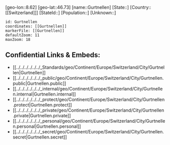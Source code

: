 ﻿---
location: [46.73,8.62]
mapzoom: [7,12] 
mapmarker: city 
type: City
tags:
- geo/City


SpocWebEntityId: 30643
isDeleted: false
confidential: public

---
[geo-lon::8.62]
[geo-lat::46.73]
[name::Gurtnellen]
[State::]
[Country::[[Switzerland]]]
[StateId::]
[Population::]
[Unknown::]


```leaflet
id: Gurtnellen
coordinates: [[Gurtnellen]]
markerFile: [[Gurtnellen]]
defaultZoom: 11 
maxZoom: 18
```


## Confidential Links & Embeds: 
- [[../../../../../../_Standards/geo/Continent/Europe/Switzerland/City/Gurtnellen|Gurtnellen]] 
- [[../../../../../../_public/geo/Continent/Europe/Switzerland/City/Gurtnellen.public|Gurtnellen.public]] 
- [[../../../../../../_internal/geo/Continent/Europe/Switzerland/City/Gurtnellen.internal|Gurtnellen.internal]] 
- [[../../../../../../_protect/geo/Continent/Europe/Switzerland/City/Gurtnellen.protect|Gurtnellen.protect]] 
- [[../../../../../../_private/geo/Continent/Europe/Switzerland/City/Gurtnellen.private|Gurtnellen.private]] 
- [[../../../../../../_personal/geo/Continent/Europe/Switzerland/City/Gurtnellen.personal|Gurtnellen.personal]] 
- [[../../../../../../_secret/geo/Continent/Europe/Switzerland/City/Gurtnellen.secret|Gurtnellen.secret]] 
